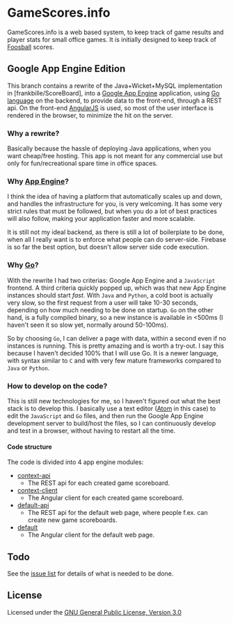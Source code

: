 # GameScores.info

GameScores.info is a web based system, to keep track of game results and player
stats for small office games. It is initially designed to keep track of
[Foosball][foosball] scores.


## Google App Engine Edition

This branch contains a rewrite of the Java+Wicket+MySQL implementation in
[frankbille/ScoreBoard], into a [Google App Engine][gae] application, using
[Go language][golang] on the backend, to provide data to the front-end, through
a REST api. On the front-end [AngularJS][angularjs] is used, so most of the user
interface is rendered in the browser, to minimize the hit on the server.


### Why a rewrite?

Basically because the hassle of deploying Java applications, when you want
cheap/free hosting. This app is not meant for any commercial use but only for
fun/recreational spare time in office spaces.


### Why [App Engine][gae]?

I think the idea of having a platform that automatically scales up and down,
and handles the infrastructure for you, is very welcoming. It has some very
strict rules that must be followed, but when you do a lot of best practices
will also follow, making your application faster and more scalable.

It is still not my ideal backend, as there is still a lot of boilerplate to be
done, when all I really want is to enforce what people can do server-side.
Firebase is so far the best option, but doesn't allow server side code execution.


### Why [Go][golang]?

With the rewrite I had two criterias: Google App Engine and a `JavaScript` frontend.
A third criteria quickly popped up, which was that new App Engine instances should
start *fast*. With `Java` and `Python`, a cold boot is actually very slow, so the first
request from a user will take 10-30 seconds, depending on how much needing to be
done on startup. `Go` on the other hand, is a fully compiled binary, so a new instance
is available in <500ms (I haven't seen it so slow yet, normally around 50-100ms).

So by choosing `Go`, I can deliver a page with data, within a second even if no
instances is running. This is pretty amazing and is worth a try-out. I say this
because I haven't decided 100% that I will use Go. It is a newer language, with
syntax similar to `C` and with very few mature frameworks compared to `Java` or
`Python`.


### How to develop on the code?

This is still new technologies for me, so I haven't figured out what the best
stack is to develop this. I basically use a text editor ([Atom][atom]
in this case) to edit the `JavaScript` and `Go` files, and then run the Google
App Engine development server to build/host the files, so I can continuously
develop and test in a browser, without having to restart all the time.


#### Code structure

The code is divided into 4 app engine modules:

* [context-api](context-api)
  * The REST api for each created game scoreboard.
* [context-client](context-client)
  * The Angular client for each created game scoreboard.
* [default-api](default-api)
  * The REST api for the default web page, where people f.ex. can create new
    game scoreboards.
* [default](default-client)
  * The Angular client for the default web page.


## Todo

See the [issue list][issues] for details of what is needed to be done.


## License

Licensed under the [GNU General Public License, Version 3.0][license]


[foosball]: http://en.wikipedia.org/wiki/Table_football
[issues]: https://github.com/frankbille/gamescores.info/issues
[license]: http://www.gnu.org/licenses/gpl.html
[gae]: http://developers.google.com/appengine
[gaeinstall]: https://developers.google.com/appengine/downloads#Google_App_Engine_SDK_for_Go
[golang]: http://golang.org
[goinstalldoc]: http://golang.org/doc/install
[angularjs]: http://angularjs.org
[atom]: http://atom.io
